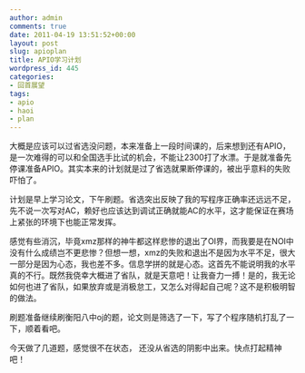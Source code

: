 ```yaml
---
author: admin
comments: true
date: 2011-04-19 13:51:52+00:00
layout: post
slug: apioplan
title: APIO学习计划
wordpress_id: 445
categories:
- 回首展望
tags:
- apio
- haoi
- plan
---
```


大概是应该可以过省选没问题，本来准备上一段时间课的，后来想到还有APIO，是一次难得的可以和全国选手比试的机会，不能让2300打了水漂。于是就准备先停课准备APIO。其实本来的计划就是过了省选就果断停课的，被出乎意料的失败吓怕了。

计划是早上学习论文，下午刷题。省选突出反映了我的写程序正确率还远远不足，先不说一次写对AC，赖好也应该达到调试正确就能AC的水平，这才能保证在赛场上紧张的环境下也能正常发挥。

感觉有些消沉，毕竟xmz那样的神牛都这样悲惨的退出了OI界，而我要是在NOI中没有什么成绩岂不更悲惨？但想一想，xmz的失败和退出不是因为水平不足，很大一部分是因为心态，我也差不多。信息学拼的就是心态。这首先不能说明我的水平真的不行。既然我侥幸大概进了省队，就是天意吧！让我奋力一搏！是的，我无论如何也进了省队，如果放弃或是消极怠工，又怎么对得起自己呢？这不是积极明智的做法。

刷题准备继续刷衡阳八中oj的题，论文则是筛选了一下，写了个程序随机打乱了一下，顺着看吧。

今天做了几道题，感觉很不在状态， 还没从省选的阴影中出来。快点打起精神吧！
